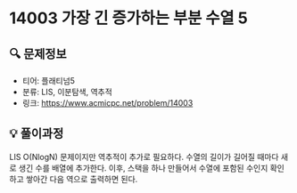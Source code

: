 # 14003 가장 긴 증가하는 부분 수열 5

## 🔍 문제정보
- 티어: 플래티넘5
- 분류: LIS, 이분탐색, 역추적
- 링크: https://www.acmicpc.net/problem/14003

## 💡 풀이과정
LIS O(NlogN) 문제이지만 역추적이 추가로 필요하다.
수열의 길이가 길어질 때마다 새로 생긴 수를 배열에 추가한다.
이후, 스택을 하나 만들어서 수열에 포함된 수인지 확인하고 쌓아간 다음 역으로 출력하면 된다.
